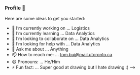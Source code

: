 ### Profile 👋


Here are some ideas to get you started:

- 🔭 I’m currently working on ... Logistics
- 🌱 I’m currently learning ... Data Analytics
- 👯 I’m looking to collaborate on ... Data Analytics
- 🤔 I’m looking for help with ... Data Analytics
- 💬 Ask me about ... Anything
- 📫 How to reach me: ... tom.bui@mail.utoronto.ca
- 😄 Pronouns: ... He/Him
- ⚡ Fun fact: ... Super good at drawing but I hate drawing :)
-->
